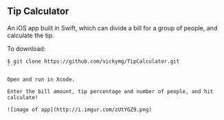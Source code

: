 Tip Calculator
--------------

An iOS app built in Swift, which can divide a bill for a group of people, and calculate the tip.

To download:
````
$ git clone https://github.com/vickymg/TipCalculator.git
```

Open and run in Xcode.

Enter the bill amount, tip percentage and number of people, and hit calculate!

![image of app](http://i.imgur.com/zUtYGZ9.png)
